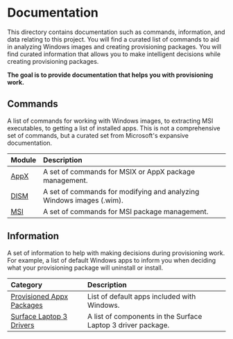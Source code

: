 # Documentation

This directory contains documentation such as commands, information, and data relating to this project.
You will find a curated list of commands to aid in analyzing Windows images and creating provisioning packages.
You will find curated information that allows you to make intelligent decisions while creating provisioning packages.

**The goal is to provide documentation that helps you with provisioning work.**

## Commands

A list of commands for working with Windows images, to extracting MSI executables, to getting a list of installed apps.
This is not a comprehensive set of commands, but a curated set from Microsoft's expansive documentation.

| Module          | Description                                                          |
|:----------------|:---------------------------------------------------------------------|
| [AppX](appx.md) | A set of commands for MSIX or AppX package management.               |
| [DISM](dism.md) | A set of commands for modifying and analyzing Windows images (.wim). |
| [MSI](msi.md)   | A set of commands for MSI package management.                        |

## Information

A set of information to help with making decisions during provisioning work.
For example, a list of default Windows apps to inform you when deciding what your provisioning package will uninstall or install.

| Category                                               | Description                                                  |
|:-------------------------------------------------------|:-------------------------------------------------------------|
| [Provisioned Appx Packages](provisioned-appx-packages) | List of default apps included with Windows.                  |
| [Surface Laptop 3 Drivers](surface-laptop-3)           | A list of components in the Surface Laptop 3 driver package. |
